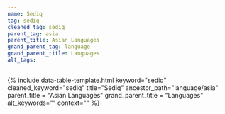 ```yaml
---
name: Sediq
tag: sediq
cleaned_tag: sediq
parent_tag: asia
parent_title: Asian Languages
grand_parent_tag: language
grand_parent_title: Languages
alt_tags: 
---
```


{% include data-table-template.html 
  keyword="sediq" 
  cleaned_keyword="sediq" 
  title="Sediq"
  ancestor_path="language/asia" 
  parent_title = "Asian Languages"
  grand_parent_title = "Languages"
  alt_keywords=""
  context=""
%}

